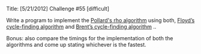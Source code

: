 Title: [5/21/2012] Challenge #55 [difficult]

Write a program to implement the [Pollard's rho algorithm](http://en.wikipedia.org/wiki/Pollard's_rho_algorithm) using both, [Floyd’s cycle-finding algorithm](http://en.wikipedia.org/wiki/Cycle_detection) and [Brent’s cycle-finding algorithm](http://en.wikipedia.org/wiki/Cycle_detection#Brent.27s_algorithm) .. 

Bonus: also compare the timings for the implementation of both the algorithms and come up stating whichever is the fastest.

 


